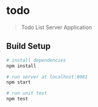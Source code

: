# todo

> Todo List Server Application

## Build Setup

``` bash
# install dependencies
npm install

# run server at localhost:8081
npm start

# run unit test
npm test
```
